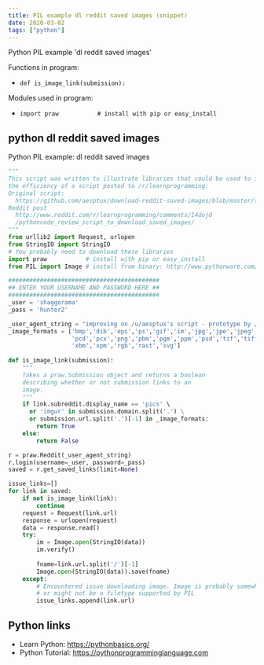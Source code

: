 ```yaml
---
title: PIL example dl reddit saved images (snippet)
date: 2020-03-02
tags: ["python"]
---
```

Python PIL example 'dl reddit saved images'

Functions in program: 
* `def is_image_link(submission):`

Modules used in program: 
* `import praw           # install with pip or easy_install`

## python dl reddit saved images

Python PIL example: dl reddit saved images

```python
""" 
This script was written to illustrate libraries that could be used to improve upon
the efficiency of a script posted to /r/learnprogramming:
Original script:
  https://github.com/aesptux/download-reddit-saved-images/blob/master/script.py
Reddit post
  http://www.reddit.com/r/learnprogramming/comments/14dojd 
  /pythoncode_review_script_to_download_saved_images/
"""
from urllib2 import Request, urlopen
from StringIO import StringIO
# You probably need to download these libraries
import praw           # install with pip or easy_install
from PIL import Image # install from binary: http://www.pythonware.com/products/pil/

###########################################
## ENTER YOUR USERNAME AND PASSWORD HERE ##
###########################################
_user = 'shaggorama'
_pass = 'hunter2'

_user_agent_string = "improving on /u/aesptux's script - prototype by /u/shaggorama"
_image_formats = ['bmp','dib','eps','ps','gif','im','jpg','jpe','jpeg',
                  'pcd','pcx','png','pbm','pgm','ppm','psd','tif','tiff',
                  'xbm','xpm','rgb','rast','svg']
 
def is_image_link(submission):
    """
    Takes a praw.Submission object and returns a boolean
    describing whether or not submission links to an 
    image.
    """
    if link.subreddit.display_name == 'pics' \
      or 'imgur' in submission.domain.split('.') \
      or submission.url.split('.')[-1] in _image_formats:
        return True
    else:
        return False

r = praw.Reddit(_user_agent_string)
r.login(username=_user, password=_pass)
saved = r.get_saved_links(limit=None)

issue_links=[]
for link in saved:
    if not is_image_link(link):
        continue    
    request = Request(link.url)
    response = urlopen(request)
    data = response.read()        
    try:
        im = Image.open(StringIO(data))
        im.verify()
        
        fname=link.url.split('/')[-1]
        Image.open(StringIO(data)).save(fname)
    except:
        # Encountered issue downloading image. Image is probably somewhere in the page
        # or might not be a filetype supported by PIL
        issue_links.append(link.url)

```

## Python links

- Learn Python: https://pythonbasics.org/
- Python Tutorial: https://pythonprogramminglanguage.com
